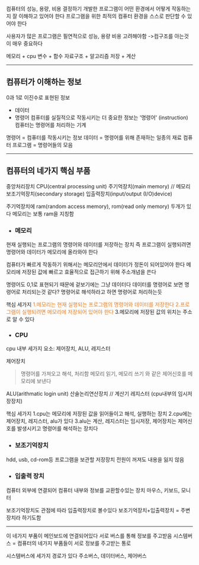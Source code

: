 컴퓨터의 성능, 용량, 비용 결정하기
개발한 프로그램이 어떤 환경에서 어떻게 작동하는지 잘 이해하고 있어야 한다
프로그램을 위한 최적의 컴퓨터 환경을 스스로 판단할 수 있어야 한다

사용자가 많은 프로그램은 필연적으로 성능, 용량 비용 고려해야함
->컴구조를 아는것이 매우 중요하다

메모리 + cpu
변수 + 함수
자료구조 + 알고리즘
저장 + 계산

---

## 컴퓨터가 이해하는 정보

0과 1로 이진수로 표현된 정보
- 데이터
- 명령어
컴퓨터를 실질적으로 작동시키는 더 중요한 정보는 '명령어' (instruction)
컴퓨터는 명령어를 처리하는 기계

명령어 = 컴퓨터를 작동시키는 정보
데이터 = 명령어를 위해 존재하는 일종의 재료
컴퓨터 프로그램 = 명령어들의 모음


---

## 컴퓨터의 네가지 핵심 부품

중앙처리장치 CPU(central processing unit)
주기억장치(main memory) // 메모리
보조기억장치(secondary storage)
입출력장치(input/output (I/O)device)

주기억장치에 ram(random access memory), rom(read only memory) 두개가 있다
메모리는 보통 ram을 지칭함

- ### 메모리
현재 실행되는 프로그램의 명령어와 데이터를 저장하는 장치
즉 프로그램이 실행되려면 명령어와 데이터가 메모리에 올라와야 한다

컴퓨터가 빠르게 작동하기 위해서는 메모리안에서 데이터가 정돈이 되어있어야 한다
메모리에 저장된 값에 빠르고 효율적으로 접근하기 위해 주소개념을 쓴다

명령어도 0,1로 표현되기 때문에 겉보기에는 그냥 데이터다
데이터를 명령어로 보면 명령어로 처리되는것 같다?
명령어로 해석하라고 하면 명령어로 처리하는듯

핵심 세가지
<span style="color:#E57C23">1.메모리는 현재 실행되는 프로그램의 명령어와 데이터를 저장한다</span>
<span style="color:#E57C23">2.프로그램이 실행되려면 메모리에 저장되어 있어야 한다</span>
3.메모리에 저장된 값의 위치는 주소로 알 수 있다


- ### CPU
cpu 내부 세가지 요소: 제어장치, ALU, 레지스터

제어장치
> 명령어를 가져오고 해석, 처리함
> 메모리 읽기, 메모리 쓰기 와 같은 제어신호를 메모리에 보낸다

ALU(arithmatic login unit) 산술논리연산장치 // 계산기
레지스터 (cpu내부의 임시저장장치)

핵심 세가지
1.cpu는 메모리에 저장된 값을 읽어들이고 해석, 실행하는 장치
2.cpu에는 제어장치, 레지스터, alu가 있다
3.alu는 계산, 레지스터는 임시저장, 제어장치는 제어신호를 발생시키고 명령어를 해석하는 장치다


- ### 보조기억장치
hdd, usb, cd-rom등
프로그램을 보관할 저장장치
전원이 꺼져도 내용을 잃지 않음


- ### 입출력 장치
컴퓨터 외부에 연결되어 컴퓨터 내부와 정보를 교환할수있는 장치 
마우스, 키보드, 모니터

보조기억장치도 관점에 따라 입출력장치로 볼수있다
보조기억장치+입출력장치 = 주변장치라 하기도함


---

이 네가지 부품이 메인보드에 연결되어있다
서로 버스를 통해 정보를 주고받음
시스템버스 = 컴퓨터의 네가지 부품들이 서로 정보를 주고받는 통로

시스템버스에 세가지 경로가 있다
주소버스, 데이터버스, 제어버스
